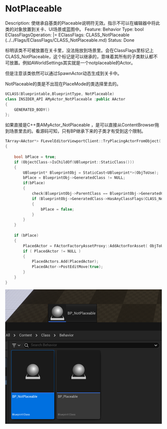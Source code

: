 # NotPlaceable

Description: 使继承自基类的Placeable说明符无效。指示不可以在编辑器中将此类的对象放置到关卡、UI场景或蓝图中。
Feature: Behavior
Type: bool
EClassFlagsOperation: |=
EClassFlags: CLASS_NotPlaceable (../../Flags/EClassFlags/CLASS_NotPlaceable.md)
Status: Done

标明该类不可被放置在关卡里，没法拖放到场景里。会在ClassFlags里标记上CLASS_NotPlaceable，这个标记是可以继承的，意味着其所有的子类默认都不可放置。例如AWorldSettings其实就是一个notplaceable的Actor。

但是注意该类依然可以通过SpawnActor动态生成到关卡中。

NotPlaceable的类是不出现在PlaceMode的类选择里去的。

```cpp
UCLASS(Blueprintable,BlueprintType, NotPlaceable)
class INSIDER_API AMyActor_NotPlaceable :public AActor
{
	GENERATED_BODY()
};
```

如果直接是C++类AMyActor_NotPlaceable ，是可以直接从ContentBrowser拖到场景里去的。看源码可知，只有BP继承下来的子类才有受到这个限制。

```cpp
TArray<AActor*> FLevelEditorViewportClient::TryPlacingActorFromObject( ULevel* InLevel, UObject* ObjToUse, bool bSelectActors, EObjectFlags ObjectFlags, UActorFactory* FactoryToUse, const FName Name, const FViewportCursorLocation* Cursor )
{

	bool bPlace = true;
	if (ObjectClass->IsChildOf(UBlueprint::StaticClass()))
	{
		UBlueprint* BlueprintObj = StaticCast<UBlueprint*>(ObjToUse);
		bPlace = BlueprintObj->GeneratedClass != NULL;
		if(bPlace)
		{
			check(BlueprintObj->ParentClass == BlueprintObj->GeneratedClass->GetSuperClass());
			if (BlueprintObj->GeneratedClass->HasAnyClassFlags(CLASS_NotPlaceable | CLASS_Abstract))
			{
				bPlace = false;
			}
		}
	}

	if (bPlace)
	{
		PlacedActor = FActorFactoryAssetProxy::AddActorForAsset( ObjToUse, bSelectActors, ObjectFlags, FactoryToUse, Name );
		if ( PlacedActor != NULL )
		{
			PlacedActors.Add(PlacedActor);
			PlacedActor->PostEditMove(true);
		}
	}
}
```

![Untitled](NotPlaceable/Untitled.png)
